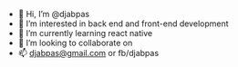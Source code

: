 - 👋 Hi, I’m @djabpas
- 👀 I’m interested in back end and front-end development
- 🌱 I’m currently learning react native 
- 💞️ I’m looking to collaborate on 
- 📫 djabpas@gmail.com or fb/djabpas

<!---
djabpas/djabpas is a ✨ special ✨ repository because its `README.md` (this file) appears on your GitHub profile.
You can click the Preview link to take a look at your changes.
--->

